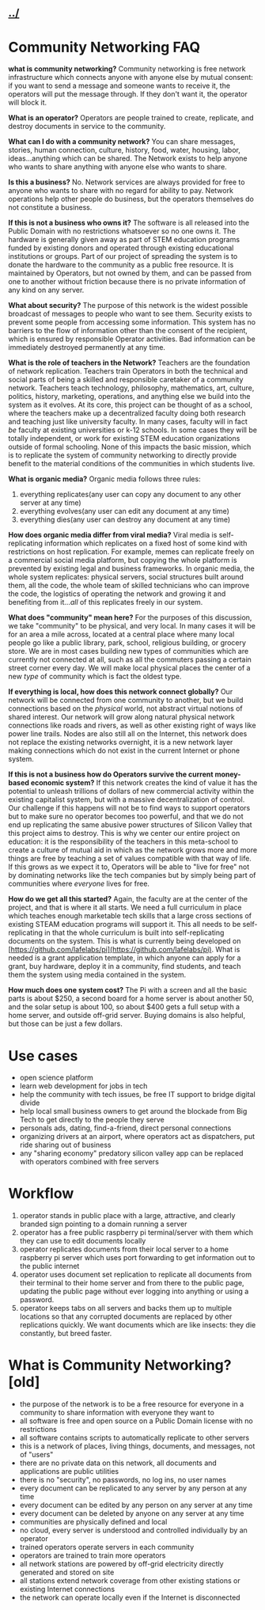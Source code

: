 ## [../](../)

# Community Networking FAQ
 
**what is community networking?** Community networking is free network infrastructure which connects anyone with anyone else by mutual consent: if you want to send a message and someone wants to receive it, the operators will put the message through. If they don't want it, the operator will block it.  

**What is an operator?** Operators are people trained to create, replicate, and destroy documents in service to the community. 

**What can I do with a community network?**  You can share messages, stories, human connection, culture, history, food, water, housing, labor, ideas...anything which can be shared.  The Network exists to help anyone who wants to share anything with anyone else who wants to share.

**Is this a business?** No.  Network services are always provided for free to anyone who wants to share with no regard for ability to pay. Network operations help other people do business, but the operators themselves do not constitute a business.

**If this is not a business who owns it?** The software is all released into the Public Domain with no restrictions whatsoever so no one owns it.  The hardware is generally given away as part of STEM education programs funded by existing donors and operated through existing educational institutions or groups.  Part of our project of spreading the system is to donate the hardware to the community as a public free resource. It is maintained by Operators, but not owned by them, and can be passed from one to another without friction because there is no private information of any kind on any server.

**What about security?** The purpose of this network is the widest possible broadcast of messages to people who want to see them.  Security exists to prevent some people from accessing some information. This system has no barriers to the flow of information other than the consent of the recipient, which is ensured by responsible Operator activities.  Bad information can be immediately destroyed permanently at any time.

**What is the role of teachers in the Network?** Teachers are the foundation of network replication.  Teachers train Operators in both the technical and social parts of being a skilled and responsible caretaker of a community network.  Teachers teach technology, philosophy, mathematics, art, culture, politics, history, marketing, operations, and anything else we build into the system as it evolves.  At its core, this project can be thought of as a school, where the teachers make up a decentralized faculty doing both research and teaching just like university faculty.  In many cases, faculty will in fact *be* faculty at existing universities or k-12 schools.  In some cases they will be totally independent, or work for existing STEM education organizations outside of formal schooling.  None of this impacts the basic mission, which is to replicate the system of community networking to directly provide benefit to the material conditions of the communities in which students live.

**What is organic media?** Organic media follows three rules: 
1. everything replicates(any user can copy any document to any other server at any time)
2. everything evolves(any user can edit any document at any time)
3. everything dies(any user can destroy any document at any time)

**How does organic media differ from viral media?**  Viral media is self-replicating information which replicates on a fixed host of some kind with restrictions on host replication.  For example, memes can replicate freely on a commercial social media platform, but copying the whole platform is prevented by existing legal and business frameworks.  In organic media, the whole system replicates: physical servers, social structures built around them, all the code, the whole team of skilled technicians who can improve the code, the logistics of operating the network and growing it and benefiting from it...*all* of this replicates freely in our system.

**What does "community" mean here?** For the purposes of this discussion, we take "community" to be physical, and very local.  In many cases it will be for an area a mile across, located at a central place where many local people go like a public library, park, school, religious building, or grocery store.  We are in most cases building new types of communities which are currently not connected at all, such as all the commuters passing a certain street corner every day.  We will make local physical places the center of a new *type* of community which is fact the oldest type.

**If everything is local, how does this network connect globally?** Our network will be connected from one community to another, but we build connections based on the *physical* world, not abstract virtual notions of shared interest.  Our network will grow along natural physical network connections like roads and rivers, as well as other existing right of ways like power line trails.  Nodes are also still all on the Internet, this network does not replace the existing networks overnight, it is a new network layer making connections which do not exist in the current Internet or phone system.

**If this is not a business how do Operators survive the current money-based economic system?**  If this network creates the kind of value it has the potential to unleash trillions of dollars of new commercial activity within the existing capitalist system, but with a massive decentralization of control.  Our challenge if this happens will not be to find ways to support operators but to make sure no operator becomes too powerful, and that we do not end up replicating the same abusive power structures of Silicon Valley that this project aims to destroy.  This is why we center our entire project on education: it is the responsibility of the teachers in this meta-school to create a culture of mutual aid in which as the network grows more and more things are free by teaching a set of values compatible with that way of life.  If this grows as we expect it to, Operators will be able to "live for free" not by dominating networks like the tech companies but by simply being part of communities where *everyone* lives for free.

**How do we get all this started?**  Again, the faculty are at the center of the project, and that is where it all starts. We need a full curriculum in place which teaches enough marketable tech skills that a large cross sections of existing STEAM education programs will support it.  This all needs to be self-replicating in that the whole curriculum is built into self-replicating documents on the system.  This is what is currently being developed on [https://github.com/lafelabs/pi](https://github.com/lafelabs/pi).  What is needed is a grant application template, in which anyone can apply for a grant, buy hardware, deploy it in a community, find students, and teach them the system using media contained in the system.

**How much does one system cost?**  The Pi with a screen and all the basic parts is about $250, a second board for a home server is about another 50, and the solar setup is about 100, so about $400 gets a full setup with a home server, and outside off-grid server. Buying domains is also helpful, but those can be just a few dollars.  


# Use cases

 - open science platform
 - learn web development for jobs in tech
 - help the community with tech issues, be free IT support to bridge digital divide
 - help local small business owners to get around the blockade from Big Tech to get directly to the people they serve
 - personals ads, dating, find-a-friend, direct personal connections
 - organizing drivers at an airport, where operators act as dispatchers, put ride sharing out of business
 - any "sharing economy" predatory silicon valley app can be replaced with operators combined with free servers

# Workflow

1. operator stands in public place with a large, attractive, and clearly branded sign pointing to a domain running a server
2. operator has a free public raspberry pi terminal/server with them which they can use to edit documents locally
3. operator replicates documents from their local server to a home raspberry pi server which uses port forwarding to get information out to the public internet
4. operator uses document set replication to replicate all documents from their terminal to their home server and from there to the public page, updating the public page without ever logging into anything or using a password.  
5. operator keeps tabs on all servers and backs them up to multiple locations so that any corrupted documents are replaced by other replications quickly.  We want documents which are like insects: they die constantly, but breed faster.


#  What is Community Networking?[old]

 - the purpose of the network is to be a free resource for everyone in a community to share information with everyone they want to
 - all software is free and open source on a Public Domain license with no restrictions
 - all software contains scripts to automatically replicate to other servers
 - this is a network of places, living things, documents, and messages, not of "users"
 - there are no private data on this network, all documents and applications are public utilities
 - there is no "security", no passwords, no log ins, no user names
 - every document can be replicated to any server by any person at any time
 - every document can be edited by any person on any server at any time
 - every document can be deleted by anyone on any server at any time
 - communities are physically defined and local
 - no cloud, every server is understood and controlled individually by an operator
 - trained operators operate servers in each community
 - operators are trained to train more operators
 - all network stations are powered by off-grid electricity directly generated and stored on site
 - all stations extend network coverage from other existing stations or existing Internet connections
 - the network can operate locally even if the Internet is disconnected


